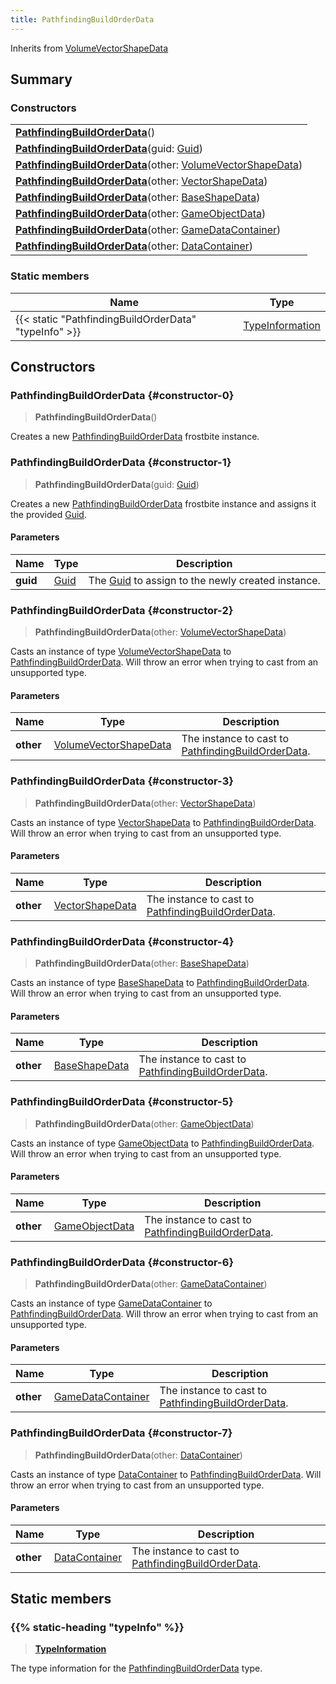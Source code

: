 ```yaml
---
title: PathfindingBuildOrderData
---
```


Inherits from [VolumeVectorShapeData](/vext/ref/fb/volumevectorshapedata)

## Summary

### Constructors

|  |
| --- |
| **[PathfindingBuildOrderData](#constructor-0)**() |
| **[PathfindingBuildOrderData](#constructor-1)**(guid: [Guid](/vext/ref/shared/type/guid)) |
| **[PathfindingBuildOrderData](#constructor-2)**(other: [VolumeVectorShapeData](/vext/ref/fb/volumevectorshapedata)) |
| **[PathfindingBuildOrderData](#constructor-3)**(other: [VectorShapeData](/vext/ref/fb/vectorshapedata)) |
| **[PathfindingBuildOrderData](#constructor-4)**(other: [BaseShapeData](/vext/ref/fb/baseshapedata)) |
| **[PathfindingBuildOrderData](#constructor-5)**(other: [GameObjectData](/vext/ref/fb/gameobjectdata)) |
| **[PathfindingBuildOrderData](#constructor-6)**(other: [GameDataContainer](/vext/ref/fb/gamedatacontainer)) |
| **[PathfindingBuildOrderData](#constructor-7)**(other: [DataContainer](/vext/ref/shared/type/datacontainer)) |

### Static members

| Name | Type |
| ---- | ---- |
| {{< static "PathfindingBuildOrderData" "typeInfo" >}} | [TypeInformation](/vext/ref/shared/type/typeinformation) |

## Constructors

### PathfindingBuildOrderData {#constructor-0}

> **PathfindingBuildOrderData**()

Creates a new [PathfindingBuildOrderData](/vext/ref/fb/pathfindingbuildorderdata) frostbite instance.

### PathfindingBuildOrderData {#constructor-1}

> **PathfindingBuildOrderData**(guid: [Guid](/vext/ref/shared/type/guid))

Creates a new [PathfindingBuildOrderData](/vext/ref/fb/pathfindingbuildorderdata) frostbite instance and assigns it the provided [Guid](/vext/ref/shared/type/guid).

#### Parameters

| Name | Type | Description |
| ---- | ---- | ----------- |
| **guid** | [Guid](/vext/ref/shared/type/guid) | The [Guid](/vext/ref/shared/type/guid) to assign to the newly created instance. |

### PathfindingBuildOrderData {#constructor-2}

> **PathfindingBuildOrderData**(other: [VolumeVectorShapeData](/vext/ref/fb/volumevectorshapedata))

Casts an instance of type [VolumeVectorShapeData](/vext/ref/fb/volumevectorshapedata) to [PathfindingBuildOrderData](/vext/ref/fb/pathfindingbuildorderdata). Will throw an error when trying to cast from an unsupported type.

#### Parameters

| Name | Type | Description |
| ---- | ---- | ----------- |
| **other** | [VolumeVectorShapeData](/vext/ref/fb/volumevectorshapedata) | The instance to cast to [PathfindingBuildOrderData](/vext/ref/fb/pathfindingbuildorderdata). |

### PathfindingBuildOrderData {#constructor-3}

> **PathfindingBuildOrderData**(other: [VectorShapeData](/vext/ref/fb/vectorshapedata))

Casts an instance of type [VectorShapeData](/vext/ref/fb/vectorshapedata) to [PathfindingBuildOrderData](/vext/ref/fb/pathfindingbuildorderdata). Will throw an error when trying to cast from an unsupported type.

#### Parameters

| Name | Type | Description |
| ---- | ---- | ----------- |
| **other** | [VectorShapeData](/vext/ref/fb/vectorshapedata) | The instance to cast to [PathfindingBuildOrderData](/vext/ref/fb/pathfindingbuildorderdata). |

### PathfindingBuildOrderData {#constructor-4}

> **PathfindingBuildOrderData**(other: [BaseShapeData](/vext/ref/fb/baseshapedata))

Casts an instance of type [BaseShapeData](/vext/ref/fb/baseshapedata) to [PathfindingBuildOrderData](/vext/ref/fb/pathfindingbuildorderdata). Will throw an error when trying to cast from an unsupported type.

#### Parameters

| Name | Type | Description |
| ---- | ---- | ----------- |
| **other** | [BaseShapeData](/vext/ref/fb/baseshapedata) | The instance to cast to [PathfindingBuildOrderData](/vext/ref/fb/pathfindingbuildorderdata). |

### PathfindingBuildOrderData {#constructor-5}

> **PathfindingBuildOrderData**(other: [GameObjectData](/vext/ref/fb/gameobjectdata))

Casts an instance of type [GameObjectData](/vext/ref/fb/gameobjectdata) to [PathfindingBuildOrderData](/vext/ref/fb/pathfindingbuildorderdata). Will throw an error when trying to cast from an unsupported type.

#### Parameters

| Name | Type | Description |
| ---- | ---- | ----------- |
| **other** | [GameObjectData](/vext/ref/fb/gameobjectdata) | The instance to cast to [PathfindingBuildOrderData](/vext/ref/fb/pathfindingbuildorderdata). |

### PathfindingBuildOrderData {#constructor-6}

> **PathfindingBuildOrderData**(other: [GameDataContainer](/vext/ref/fb/gamedatacontainer))

Casts an instance of type [GameDataContainer](/vext/ref/fb/gamedatacontainer) to [PathfindingBuildOrderData](/vext/ref/fb/pathfindingbuildorderdata). Will throw an error when trying to cast from an unsupported type.

#### Parameters

| Name | Type | Description |
| ---- | ---- | ----------- |
| **other** | [GameDataContainer](/vext/ref/fb/gamedatacontainer) | The instance to cast to [PathfindingBuildOrderData](/vext/ref/fb/pathfindingbuildorderdata). |

### PathfindingBuildOrderData {#constructor-7}

> **PathfindingBuildOrderData**(other: [DataContainer](/vext/ref/shared/type/datacontainer))

Casts an instance of type [DataContainer](/vext/ref/shared/type/datacontainer) to [PathfindingBuildOrderData](/vext/ref/fb/pathfindingbuildorderdata). Will throw an error when trying to cast from an unsupported type.

#### Parameters

| Name | Type | Description |
| ---- | ---- | ----------- |
| **other** | [DataContainer](/vext/ref/shared/type/datacontainer) | The instance to cast to [PathfindingBuildOrderData](/vext/ref/fb/pathfindingbuildorderdata). |

## Static members

### {{% static-heading "typeInfo" %}}

> **[TypeInformation](/vext/ref/shared/type/typeinformation)**

The type information for the [PathfindingBuildOrderData](/vext/ref/fb/pathfindingbuildorderdata) type.

